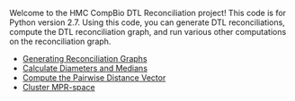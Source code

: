 Welcome to the HMC CompBio DTL Reconciliation project! This code is for Python version 2.7.
Using this code, you can generate DTL reconciliations, compute the DTL reconciliation graph, and run various other computations on the reconciliation graph.

* [Generating Reconciliation Graphs](README_graphs.md)
* [Calculate Diameters and Medians](README_diameter.md)
* [Compute the Pairwise Distance Vector](README_pdv.md)
* [Cluster MPR-space](README_cluster.md)

